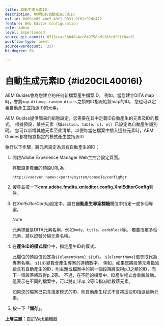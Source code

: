 ```yaml
---
title: 自動生成元素ID
description: 瞭解如何自動產生元素ID
exl-id: 8d09ab89-4be5-49f1-9831-9f01c92dc472
feature: Web Editor Configuration
role: Admin
level: Experienced
source-git-commit: 0513ecac38840a4cc649758bd1180edff1f8aed1
workflow-type: tm+mt
source-wordcount: '337'
ht-degree: 0%

---
```


# 自動生成元素ID {#id20CIL40016I}

AEM Guides會為您建立的任何新檔案產生檔案ID。 例如，當您建立DITA map時，會將`map.ditamap_random_digits`之類的ID指派給該map的ID。 您也可以定義自動產生並指派ID的元素。

AEM Guides提供簡易的組態設定，您需要在其中定義ID自動產生的元素及ID的模式。 根據預設，某些元素（如`section`、`table`、`ul`、`ol`）已設定為自動產生識別碼。 您可以新增其他元素至此清單，以便每當在檔案中插入這些元素時，AEM Guides都會根據指定的模式產生並指派ID

執行以下步驟，將元素設定為具有自動產生的ID：

1. 開啟Adobe Experience Manager Web主控台設定頁面。

   存取設定頁面的預設URL為：

   ```http
   http://<server name>:<port>/system/console/configMgr
   ```

1. 搜尋並按一下&#x200B;**com.adobe.fmdita.xmleditor.config.XmlEditorConfig**&#x200B;套件。

1. 在&#x200B;*XmlEditorConfig*&#x200B;設定中，請在&#x200B;**自動產生專案標籤**&#x200B;欄位中指定一或多個專案。

   >[!NOTE]
   >
   > 元素標籤是DITA元素名稱，例如`body`、`title`、`codeblock`等。 若要指定多個元素，請以逗號分隔元素名稱。

1. 在&#x200B;**產生ID的模式**&#x200B;欄位中，指定產生ID的模式。

   此欄位的預設值設定為`${elementName}_${id}`。 `${elementName}`值會取代為專案名稱。 `${id}`變數會產生專案的連續數字。 例如，如果您將段落元素指派給具有自動產生的ID，則主題或檔案中的第一個段落將取得p\_1之類的ID，而下一個段落將取得p\_2等。 不過，在不同的檔案中，ID產生程式會重新啟動。 這表示在不同的檔案中，可以將p\_1和p\_2等ID指派給段落元素。

   如果您的檔案已包含指定模式的ID，則自動產生程式不會將這些ID指派給新元素。

1. 按一下「**儲存**」。


**上層主題：**[&#x200B;自訂Web編輯器](conf-web-editor.md)
